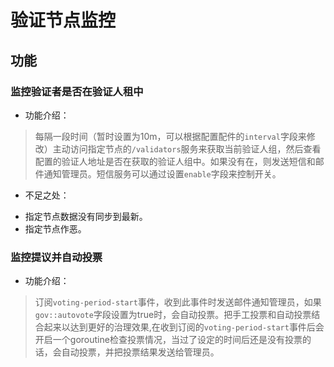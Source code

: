 # 验证节点监控

## 功能
### 监控验证者是否在验证人租中

* 功能介绍：

> 每隔一段时间（暂时设置为10m，可以根据配置配件的`interval`字段来修改）主动访问指定节点的`/validators`服务来获取当前验证人组，然后查看配置的验证人地址是否在获取的验证人组中。如果没有在，则发送短信和邮件通知管理员。短信服务可以通过设置`enable`字段来控制开关。

* 不足之处：

> 
* 指定节点数据没有同步到最新。
* 指定节点作恶。

### 监控提议并自动投票
* 功能介绍：

> 订阅`voting-period-start`事件，收到此事件时发送邮件通知管理员，如果`gov::autovote`字段设置为true时，会自动投票。把手工投票和自动投票结合起来以达到更好的治理效果,在收到订阅的`voting-period-start`事件后会开启一个goroutine检查投票情况，当过了设定的时间后还是没有投票的话，会自动投票，并把投票结果发送给管理员。





